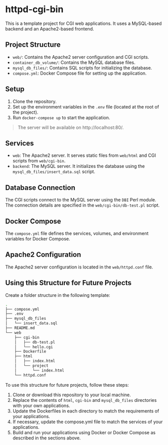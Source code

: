 # httpd-cgi-bin

This is a template project for CGI web applications. It uses a MySQL-based backend and an Apache2-based frontend.

## Project Structure

- `web/`: Contains the Apache2 server configuration and CGI scripts.
- `container_db_volume/`: Contains the MySQL database files.
- `mysql_db_files/`: Contains SQL scripts for initializing the database.
- `compose.yml`: Docker Compose file for setting up the application.

## Setup

1. Clone the repository.
2. Set up the environment variables in the `.env` file (located at the root of the project).
3. Run `docker-compose up` to start the application.

> The server will be available on http://localhost:80/.

## Services

- `web`: The Apache2 server. It serves static files from `web/html` and CGI scripts from `web/cgi-bin`.
- `backend`: The MySQL server. It initializes the database using the `mysql_db_files/insert_data.sql` script.

## Database Connection

The CGI scripts connect to the MySQL server using the `DBI` Perl module. The connection details are specified in the `web/cgi-bin/db-test.pl` script.

## Docker Compose

The `compose.yml` file defines the services, volumes, and environment variables for Docker Compose.

## Apache2 Configuration

The Apache2 server configuration is located in the `web/httpd.conf` file.

## Using this Structure for Future Projects

Create a folder structure in the following template:

```bash
.
├── compose.yml
├── .env
├── mysql_db_files
│   └── insert_data.sql
├── README.md
└── web
    ├── cgi-bin
    │   ├── db-test.pl
    │   └── hello.cgi
    ├── Dockerfile
    ├── html
    │   ├── index.html
    │   └── project
    │       └── index.html
    └── httpd.conf
```

To use this structure for future projects, follow these steps:

1. Clone or download this repository to your local machine.
1. Replace the contents of `html`, `cgi-bin` and `mysql_db_files` directories with your own applications.
1. Update the Dockerfiles in each directory to match the requirements of your applications.
1. If necessary, update the compose.yml file to match the services of your applications.
1. Build and run your applications using Docker or Docker Compose as described in the sections above.
